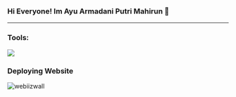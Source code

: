 ### Hi Everyone! Im Ayu Armadani Putri Mahirun 👋
__________________________________________________

### Tools:
<img src="https://camo.githubusercontent.com/843045709ac42b1dc5098443b2c95c78206d6eeda2ef8e1e0630756b061f6b8e/68747470733a2f2f696d672e736869656c64732e696f2f62616467652f54657874253230456469746f722d56697375616c25323053747564696f253230436f64652d626c75653f266c6f676f3d76697375616c25323073747564696f253230636f6465266c6f676f436f6c6f723d626c7565">


### Deploying Website 
<img align="left" alt="webiizwall" src="https://zwebsite.web.app" />
<!--
**ayuputrii/ayuputrii** is a ✨ _special_ ✨ repository because its `README.md` (this file) appears on your GitHub profile.

Here are some ideas to get you started:

- 🔭 I’m currently working on ...
- 🌱 I’m currently learning ...
- 👯 I’m looking to collaborate on ...
- 🤔 I’m looking for help with ...
- 💬 Ask me about ...
- 📫 Linkdin : [https://www.linkedin.com/in/ayuarmadani/](url)
- 😄 Pronouns: ...
- ⚡ Fun fact: ...
-->
